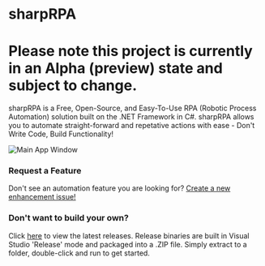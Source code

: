 
# sharpRPA
# Please note this project is currently in an Alpha (preview) state and subject to change.
sharpRPA is a Free, Open-Source, and Easy-To-Use RPA (Robotic Process Automation) solution built on the .NET Framework in C#.  sharpRPA allows you to automate straight-forward and repetative actions with ease - Don't Write Code, Build Functionality!

![Main App Window](https://camo.githubusercontent.com/532bcd89e42f374c63189d6694348fbf76236e86/68747470733a2f2f692e696d6775722e636f6d2f767a51333832682e706e67)

### Request a Feature
Don't see an automation feature you are looking for?  [Create a new enhancement issue!](https://github.com/saucepleez/sharpRPA/issues/new)

### Don't want to build your own?
Click [here](https://github.com/saucepleez/sharpRPA/releases) to view the latest releases.  Release binaries are built in Visual Studio 'Release' mode and packaged into a .ZIP file.  Simply extract to a folder, double-click and run to get started.
